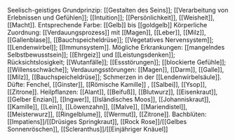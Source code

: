 Seelisch-geistiges Grundprinzip: [[Gestalten des Seins]]; [[Verarbeitung von Erlebnissen und Gefühlen]]; [[Intuition]]; [[Persönlichkeit]], [[Weisheit]], [[Macht]].
Entsprechende Farbe: [[Gelb]] bis [[goldgelb]] 
Körperliche Zuordnung: [[Verdauungsprozess]] mit [[Magen]], [[Leber]], [[Milz]], [[Gallenblase]], [[Bauchspeicheldrüse]]; [[Vegetatives Nervensystem]]; [[Lendenwirbel]]; [[Immunsystem]].
Mögliche Erkrankungen: [[mangelndes Selbstbewusstsein]]; [[Ehrgeiz]] und [[Leistungsdenken]]; Rücksichtslosigkeit; [[Wutanfälle]]; [[Essstörungen]]; [[blockierte Gefühle]]; [[Willensschwäche]]; Verdauungsstörungen: [[Magen]], [[Darm]], [[Galle]], [[Milz]], [[Bauchspeicheldrüse]]; Schmerzen in der [[Lendenwirbelsäule]].
Düfte: Fenchel, [[Ginster]], [[Römische Kamille]] , [[Salbei]], [[Ysop]], [[Zitrone]].
Heilpflanzen: [[Alant]], [[Beifuß]], [[Blutwurz]], [[Eisenkraut]], [[Gelber Enzian]], [[Ingwer]], [[Isländisches Moos]], [[Johanniskraut]], [[Kamille]], [[Lein]], [[Löwenzahn]], [[Malve]], [[Mariendistel]], [[Meisterwurz]], [[Ringelblume]], [[Wermut]], [[Zitrone]].
Bachblüten: [[Impatiens]]/[[Drüsiges Springkraut]], [[Rock Rose]]/[[Gelbes Sonnenröschen]], [[Scleranthus]]/[[Einjähriger Knäuel]]